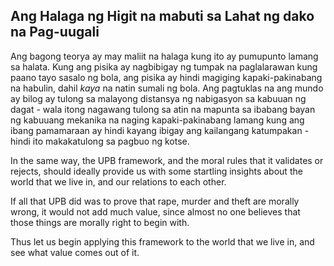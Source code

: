## Ang Halaga ng Higit na mabuti sa Lahat ng dako na Pag-uugali

Ang bagong teorya ay may maliit na halaga kung ito ay pumupunto lamang sa halata. Kung ang pisika ay nagbibigay ng tumpak na paglalarawan kung paano tayo sasalo ng bola, ang pisika ay hindi magiging kapaki-pakinabang na habulin, dahil *kaya* na natin sumali ng bola. Ang pagtuklas na ang mundo ay bilog ay tulong sa malayong distansya ng nabigasyon sa kabuuan ng dagat - wala itong nagawang tulong sa atin na mapunta sa ibabang bayan ng kabuuang mekanika na naging kapaki-pakinabang lamang kung ang ibang pamamaraan ay hindi kayang ibigay ang kailangang katumpakan - hindi ito makakatulong sa pagbuo ng kotse.

In the same way, the UPB framework, and the moral rules that it validates or rejects, should ideally provide us with some startling insights about the world that we live in, and our relations to each other.

If all that UPB did was to prove that rape, murder and theft are morally wrong, it would not add much value, since almost no one believes that those things are morally right to begin with.

Thus let us begin applying this framework to the world that we live in, and see what value comes out of it.